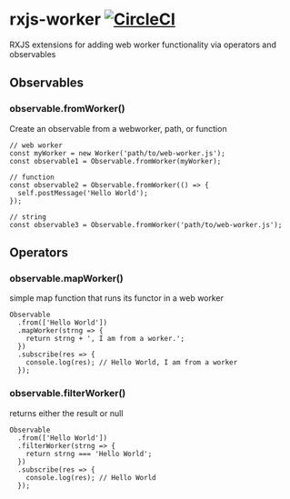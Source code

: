 # rxjs-worker [![CircleCI](https://circleci.com/gh/deebloo/rxjs-worker.svg?style=svg)](https://circleci.com/gh/deebloo/rxjs-worker)

RXJS extensions for adding web worker functionality via operators and observables

## Observables

### observable.fromWorker()

Create an observable from a webworker, path, or function

```TS
// web worker
const myWorker = new Worker('path/to/web-worker.js');
const observable1 = Observable.fromWorker(myWorker);

// function
const observable2 = Observable.fromWorker(() => {
  self.postMessage('Hello World');
});

// string
const observable3 = Observable.fromWorker('path/to/web-worker.js');
```

## Operators

### observable.mapWorker()

simple map function that runs its functor in a web worker

```TS
Observable
  .from(['Hello World'])
  .mapWorker(strng => {
    return strng + ', I am from a worker.';
  })
  .subscribe(res => {
    console.log(res); // Hello World, I am from a worker
  });
```

### observable.filterWorker()

returns either the result or null

```TS
Observable
  .from(['Hello World'])
  .filterWorker(strng => {
    return strng === 'Hello World';
  })
  .subscribe(res => {
    console.log(res); // Hello World
  });
```
